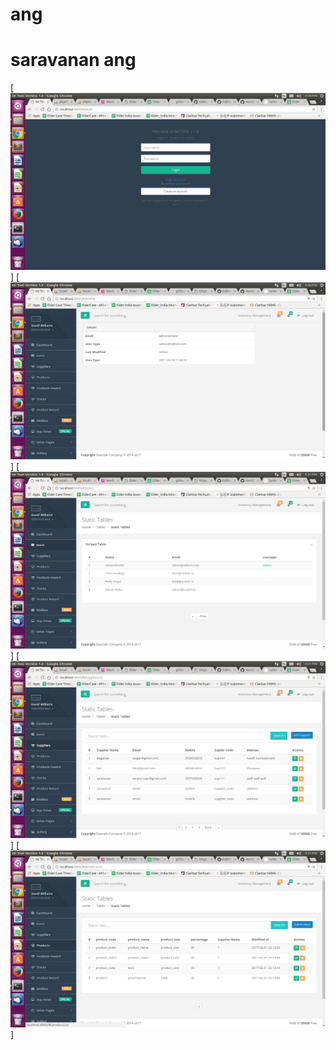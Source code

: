 # ang
# saravanan ang

[![Screen Shot](https://github.com/sarancruzer/ang/blob/master/public/assets/screen_shots/Screenshot%20from%202017-03-18%2016-18-17.png)]
[![Screen Shot](https://github.com/sarancruzer/ang/blob/master/public/assets/screen_shots/Screenshot%20from%202017-03-18%2016-30-43.png)]
[![Screen Shot](https://github.com/sarancruzer/ang/blob/master/public/assets/screen_shots/Screenshot%20from%202017-03-18%2016-31-01.png)]
[![Screen Shot](https://github.com/sarancruzer/ang/blob/master/public/assets/screen_shots/Screenshot%20from%202017-03-18%2016-31-10.png)]
[![Screen Shot](https://github.com/sarancruzer/ang/blob/master/public/assets/screen_shots/Screenshot%20from%202017-03-18%2016-31-15.png)]
